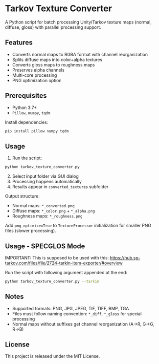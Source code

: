 # Tarkov Texture Converter

A Python script for batch processing Unity/Tarkov texture maps (normal, diffuse, gloss) with parallel processing support.

## Features
- Converts normal maps to RGBA format with channel reorganization
- Splits diffuse maps into color+alpha textures
- Converts gloss maps to roughness maps
- Preserves alpha channels
- Multi-core processing
- PNG optimization option

## Prerequisites
- Python 3.7+
- `Pillow`, `numpy`, `tqdm`

Install dependencies:
```bash
pip install pillow numpy tqdm
```

## Usage
1. Run the script:
```bash
python tarkov_texture_converter.py
```
2. Select input folder via GUI dialog
3. Processing happens automatically
4. Results appear in `converted_textures` subfolder

Output structure:
- Normal maps: `*_converted.png`
- Diffuse maps: `*_color.png` + `*_alpha.png`
- Roughness maps: `*_roughness.png`

Add `png_optimize=True` to `TextureProcessor` initialization for smaller PNG files (slower processing).

## Usage - SPECGLOS Mode
IMPORTANT: This is supposed to be used with this: https://hub.sp-tarkov.com/files/file/2724-tarkin-item-exporter/#overview

Run the script with following argument appended at the end:
```bash
python tarkov_texture_converter.py --tarkin
```


## Notes
- Supported formats: PNG, JPG, JPEG, TIF, TIFF, BMP, TGA
- Files must follow naming convention: `*_diff`, `*_gloss` for special processing
- Normal maps without suffixes get channel reorganization (A→R, G→G, R→B)

## License
This project is released under the MIT License.
